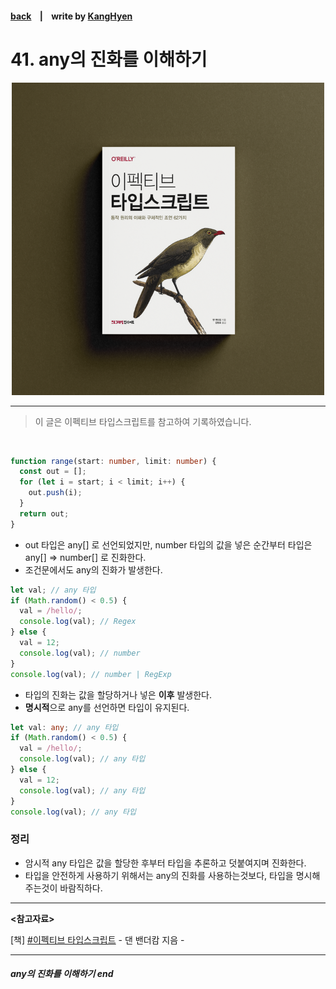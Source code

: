 #### [back](../../README.md) &nbsp;&nbsp; | &nbsp;&nbsp; write by [KangHyen][kangHyen]

# 41. any의 진화를 이해하기

<p align="center" style="width:500px; margin: 0 auto">
    <img src="../../image/main.png">
</p>

---

> 이 글은 이펙티브 타입스크립트를 참고하여 기록하였습니다.

<br>

```typescript
function range(start: number, limit: number) {
  const out = [];
  for (let i = start; i < limit; i++) {
    out.push(i);
  }
  return out;
}
```

- out 타입은 any[] 로 선언되었지만, number 타입의 값을 넣은 순간부터 타입은 any[] ⇒ number[] 로 진화한다.
- 조건문에서도 any의 진화가 발생한다.

```typescript
let val; // any 타입
if (Math.random() < 0.5) {
  val = /hello/;
  console.log(val); // Regex
} else {
  val = 12;
  console.log(val); // number
}
console.log(val); // number | RegExp
```

- 타입의 진화는 값을 할당하거나 넣은 **이후** 발생한다.
- **명시적**으로 any를 선언하면 타입이 유지된다.

```typescript
let val: any; // any 타입
if (Math.random() < 0.5) {
  val = /hello/;
  console.log(val); // any 타입
} else {
  val = 12;
  console.log(val); // any 타입
}
console.log(val); // any 타입
```

### 정리

- 암시적 any 타입은 값을 할당한 후부터 타입을 추론하고 덧붙여지며 진화한다.
- 타입을 안전하게 사용하기 위해서는 any의 진화를 사용하는것보다, 타입을 명시해주는것이 바람직하다.

---

<strong><참고자료></strong>

[책] [#이펙티브 타입스크립트][effective-typescript] - 댄 밴더캄 지음 -

---

##### any의 진화를 이해하기 end

[effective-typescript]: https://www.aladin.co.kr/shop/wproduct.aspx?ItemId=273193135&start=slayer
[sangcho]: https://github.com/SangchoKim
[taeHyen]: https://github.com/Tap-Kim
[kangHyen]: https://github.com/NacreousCloud
[sumin]: https://github.com/ttumzzi
